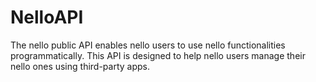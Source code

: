 # NelloAPI
The nello public API enables nello users to use nello functionalities programmatically. This API is designed to help nello users manage their nello ones using third-party apps.
